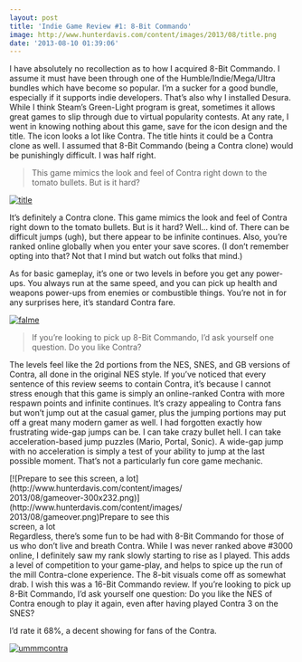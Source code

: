 ```yaml
---
layout: post
title: 'Indie Game Review #1: 8-Bit Commando'
image: http://www.hunterdavis.com/content/images/2013/08/title.png
date: '2013-08-10 01:39:06'
---
```



I have absolutely no recollection as to how I acquired 8-Bit Commando. I assume it must have been through one of the Humble/Indie/Mega/Ultra bundles which have become so popular. I’m a sucker for a good bundle, especially if it supports indie developers. That’s also why I installed Desura. While I think Steam’s Green-Light program is great, sometimes it allows great games to slip through due to virtual popularity contests. At any rate, I went in knowing nothing about this game, save for the icon design and the title. The icon looks a lot like Contra. The title hints it could be a Contra clone as well. I assumed that 8-Bit Commando (being a Contra clone) would be punishingly difficult. I was half right.

> This game mimics the look and feel of Contra right down to the tomato bullets. But is it hard?

[![title](http://www.hunterdavis.com/content/images/2013/08/title-300x232.png)](http://www.hunterdavis.com/content/images/2013/08/title.png)

It’s definitely a Contra clone. This game mimics the look and feel of Contra right down to the tomato bullets. But is it hard? Well… kind of. There can be difficult jumps (ugh), but there appear to be infinite continues. Also, you’re ranked online globally when you enter your save scores. (I don’t remember opting into that? Not that I mind but watch out folks that mind.)

As for basic gameplay, it’s one or two levels in before you get any power-ups. You always run at the same speed, and you can pick up health and weapons power-ups from enemies or combustible things. You’re not in for any surprises here, it’s standard Contra fare.

[![falme](http://www.hunterdavis.com/content/images/2013/08/falme-300x232.png)](http://www.hunterdavis.com/content/images/2013/08/falme.png)

> If you’re looking to pick up 8-Bit Commando, I’d ask yourself one question. Do you like Contra?

The levels feel like the 2d portions from the NES, SNES, and GB versions of Contra, all done in the original NES style. If you’ve noticed that every sentence of this review seems to contain Contra, it’s because I cannot stress enough that this game is simply an online-ranked Contra with more respawn points and infinite continues. It’s crazy appealing to Contra fans but won’t jump out at the casual gamer, plus the jumping portions may put off a great many modern gamer as well. I had forgotten exactly how frustrating wide-gap jumps can be. I can take crazy bullet hell. I can take acceleration-based jump puzzles (Mario, Portal, Sonic). A wide-gap jump with no acceleration is simply a test of your ability to jump at the last possible moment. That’s not a particularly fun core game mechanic.

<div class="wp-caption alignnone" id="attachment_4288" style="width: 306px">[![Prepare to see this screen, a lot](http://www.hunterdavis.com/content/images/2013/08/gameover-300x232.png)](http://www.hunterdavis.com/content/images/2013/08/gameover.png)Prepare to see this screen, a lot

</div>Regardless, there’s some fun to be had with 8-Bit Commando for those of us who don’t live and breath Contra. While I was never ranked above #3000 online, I definitely saw my rank slowly starting to rise as I played. This adds a level of competition to your game-play, and helps to spice up the run of the mill Contra-clone experience. The 8-bit visuals come off as somewhat drab. I wish this was a 16-Bit Commando review. If you’re looking to pick up 8-Bit Commando, I’d ask yourself one question: Do you like the NES of Contra enough to play it again, even after having played Contra 3 on the SNES?

I’d rate it 68%, a decent showing for fans of the Contra.

[![ummmcontra](http://www.hunterdavis.com/content/images/2013/08/ummmcontra-300x232.png)](http://www.hunterdavis.com/content/images/2013/08/ummmcontra.png)


